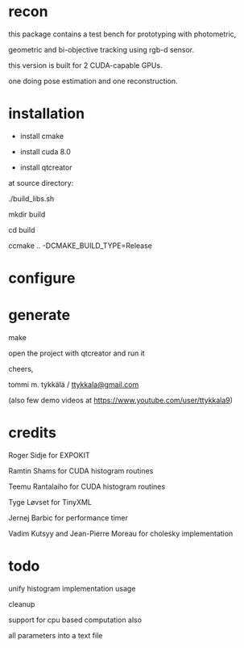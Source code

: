 # recon

this package contains a test bench for prototyping with photometric, 

geometric and bi-objective tracking using rgb-d sensor. 

this version is built for 2 CUDA-capable GPUs. 

one doing pose estimation and one reconstruction. 

# installation 

- install cmake 

- install cuda 8.0 

- install qtcreator 

at source directory: 

./build_libs.sh 

mkdir build 

cd build 

ccmake .. -DCMAKE_BUILD_TYPE=Release 

  # configure
  
  # generate 
  
  make 
  
open the project with qtcreator and run it 

cheers, 

tommi m. tykkälä / ttykkala@gmail.com

(also few demo videos at https://www.youtube.com/user/ttykkala9)

# credits 

Roger Sidje for EXPOKIT 

Ramtin Shams for CUDA histogram routines 

Teemu Rantalaiho for CUDA histogram routines 

Tyge Løvset for TinyXML 

Jernej Barbic for performance timer 

Vadim Kutsyy and Jean-Pierre Moreau for cholesky implementation 

# todo 

unify histogram implementation usage 

cleanup 

support for cpu based computation also

all parameters into a text file
